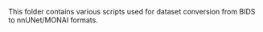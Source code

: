 This folder contains various scripts used for dataset conversion from BIDS to nnUNet/MONAI formats.
